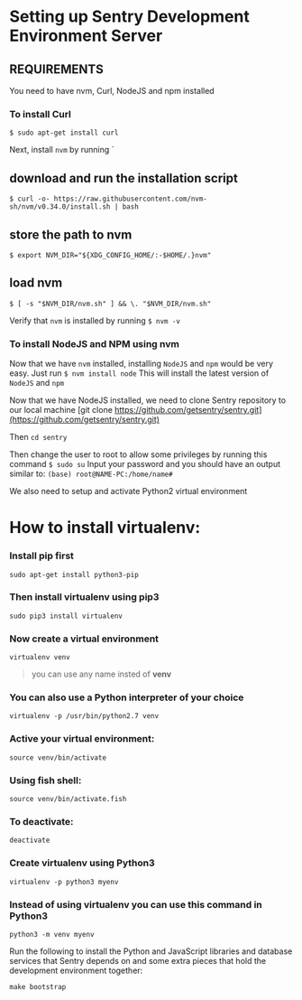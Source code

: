 # Setting up Sentry Development Environment Server
## REQUIREMENTS
You need to have nvm, Curl, NodeJS and npm installed
### To install Curl
`$ sudo apt-get install curl`

Next, install `nvm` by running
`
## download and run the installation script
`$ curl -o- https://raw.githubusercontent.com/nvm-sh/nvm/v0.34.0/install.sh | bash`
## store the path to nvm
`$ export NVM_DIR="${XDG_CONFIG_HOME/:-$HOME/.}nvm"`
## load nvm
`$ [ -s "$NVM_DIR/nvm.sh" ] && \. "$NVM_DIR/nvm.sh"`

Verify that `nvm` is installed by running
`$ nvm -v`

### To install NodeJS and NPM using nvm
Now that we have `nvm` installed, installing `NodeJS` and `npm` would be very easy. Just run
`$ nvm install node`
This will install the latest version of `NodeJS` and `npm`

Now that we have NodeJS installed, we need to clone Sentry repository to our local machine
[git clone https://github.com/getsentry/sentry.git](https://github.com/getsentry/sentry.git)

Then `cd sentry`

Then change the user to root to allow some privileges by running this command
`$ sudo su`
Input your password and you should have an output similar to:
`(base) root@NAME-PC:/home/name# `

We also need to setup and activate Python2 virtual environment
# How to install virtualenv:

### Install **pip** first

    sudo apt-get install python3-pip

### Then install **virtualenv** using pip3

    sudo pip3 install virtualenv 

### Now create a virtual environment 

    virtualenv venv 

>you can use any name insted of **venv**

### You can also use a Python interpreter of your choice

    virtualenv -p /usr/bin/python2.7 venv
  
### Active your virtual environment:    
    
    source venv/bin/activate
    
### Using fish shell:    
    
    source venv/bin/activate.fish

### To deactivate:

    deactivate

### Create virtualenv using Python3
    virtualenv -p python3 myenv

### Instead of using virtualenv you can use this command in Python3
    python3 -m venv myenv

Run the following to install the Python and JavaScript libraries and database services that Sentry depends on and some extra pieces that hold the development environment together:

`make bootstrap`

